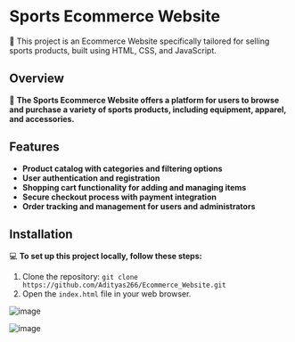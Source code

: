 # Sports Ecommerce Website

🛒 This project is an Ecommerce Website specifically tailored for selling sports products, built using HTML, CSS, and JavaScript.

## Overview

🏀 **The Sports Ecommerce Website offers a platform for users to browse and purchase a variety of sports products, including equipment, apparel, and accessories.**

## Features

- **Product catalog with categories and filtering options**
- **User authentication and registration**
- **Shopping cart functionality for adding and managing items**
- **Secure checkout process with payment integration**
- **Order tracking and management for users and administrators**

## Installation

💻 **To set up this project locally, follow these steps:**
1. Clone the repository: `git clone https://github.com/Adityas266/Ecommerce_Website.git`
2. Open the `index.html` file in your web browser.

![image](https://github.com/Adityas266/Ecommerce_Website/assets/108875499/51a003f7-2fe6-4f8e-88a8-7dc583b399ab)

![image](https://github.com/Adityas266/Ecommerce_Website/assets/108875499/a9df7319-b403-4072-b2cb-39f5d00dfcde)

